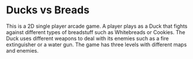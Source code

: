 # Ducks vs Breads
This is a 2D single player arcade game.
A player plays as a Duck that fights against different types of breadstuff such as Whitebreads or Cookies.
The Duck uses different weapons to deal with its enemies such as a fire extinguisher or a water gun. 
The game has three levels with different maps and enemies.
